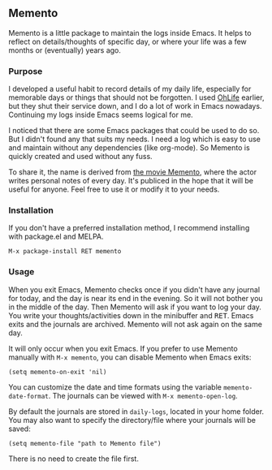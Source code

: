 ## Memento
Memento is a little package to maintain the logs inside Emacs. It helps to reflect on details/thoughts of specific day, or where your life was a few months or (eventually) years ago. 

### Purpose 
I developed a useful habit to record details of my daily life, especially for memorable days or things that should not be forgotten. 
I used [OhLife](http://ohlife.com/index.php) earlier, but they shut their service down, and I do a lot of work in Emacs nowadays.
Continuing my logs inside Emacs seems logical for me.

I noticed that there are some Emacs packages that could be used to do so. But I didn't found any that suits my needs. I need a log which is easy to use and maintain without any dependencies (like org-mode). So Memento is quickly created and used without any fuss. 

To share it, the name is derived from [the movie Memento](http://www.imdb.com/title/tt0209144/), where the actor writes personal notes of every day. It's publiced in the hope that it will be useful for anyone. Feel free to use it or modify it to your needs. 


### Installation
If you don't have a preferred installation method, I recommend installing with package.el and MELPA. 

    M-x package-install RET memento

### Usage 
When you exit Emacs, Memento checks once if you didn't have any journal for today, and the day is near its end in the evening. So it will not bother you in the middle of the day. Then Memento will ask if you want to log your day. You write your thoughts/activities down in the minibuffer and <kbd>RET</kbd>. Emacs exits and the journals are archived. Memento will not ask again on the same day. 

It will only occur when you exit Emacs. If you prefer to use Memento manually with `M-x memento`, you can disable Memento when Emacs exits:

    (setq memento-on-exit 'nil)

You can customize the date and time formats using the variable `memento-date-format`. The journals can be viewed with `M-x memento-open-log`. 

By default the journals are stored in `daily-logs`,  located in your home folder. You may also want to specify the directory/file where your journals will be saved:

    (setq memento-file "path to Memento file")

There is no need to create the file first.
